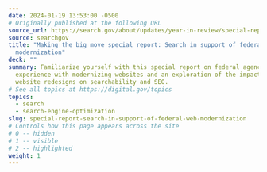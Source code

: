 ```yaml
---
date: 2024-01-19 13:53:00 -0500
# Originally published at the following URL
source_url: https://search.gov/about/updates/year-in-review/special-report/overview.html
source: searchgov
title: "Making the big move special report: Search in support of federal web
  modernization"
deck: ""
summary: Familiarize yourself with this special report on federal agency
  experience with modernizing websites and an exploration of the impact of
  website redesigns on searchability and SEO.
# See all topics at https://digital.gov/topics
topics:
  - search
  - search-engine-optimization
slug: special-report-search-in-support-of-federal-web-modernization
# Controls how this page appears across the site
# 0 -- hidden
# 1 -- visible
# 2 -- highlighted
weight: 1
---
```

